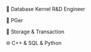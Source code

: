 :boy: Database Kernel R&D Engineer
	
:running: PGer

:moyai: Storage & Transaction

:globe_with_meridians: C++ & SQL & Python

